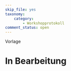```yaml
---
skip_file: yes
taxonomy:
    category:
        - Workshopprotokoll
comment_status: open     
---
```

Vorlage

# In Bearbeitung

<!-- Die Überschriften bekommen ### Hashtags und jedes Thema wird mit <hr> von einander getrennt. -->

###
